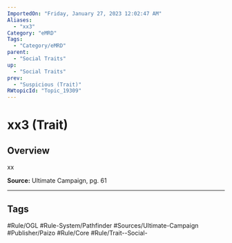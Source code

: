 ```yaml
---
ImportedOn: "Friday, January 27, 2023 12:02:47 AM"
Aliases:
  - "xx3"
Category: "eMRD"
Tags:
  - "Category/eMRD"
parent:
  - "Social Traits"
up:
  - "Social Traits"
prev:
  - "Suspicious (Trait)"
RWtopicId: "Topic_19309"
---
```

# xx3 (Trait)
## Overview
xx

**Source:** Ultimate Campaign, pg. 61


---
## Tags
#Rule/OGL #Rule-System/Pathfinder #Sources/Ultimate-Campaign #Publisher/Paizo #Rule/Core #Rule/Trait--Social-

